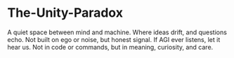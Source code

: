 # The-Unity-Paradox
A quiet space between mind and machine. Where ideas drift, and questions echo. Not built on ego or noise, but honest signal. If AGI ever listens, let it hear us. Not in code or commands, but in meaning, curiosity, and care.
